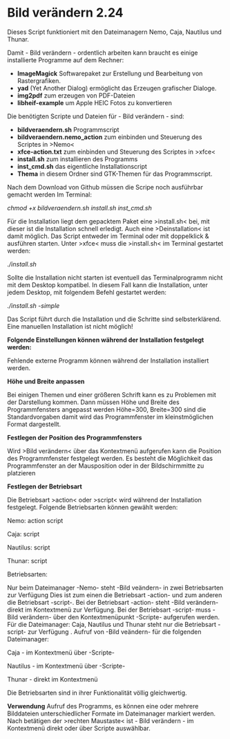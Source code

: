 # Bild verändern 2.24
Dieses Script funktioniert mit den Dateimanagern Nemo, Caja, Nautilus und Thunar.

Damit - Bild verändern - ordentlich arbeiten kann braucht es einige installierte Programme auf dem Rechner:
- **ImageMagick** Softwarepaket zur Erstellung und Bearbeitung von Rastergrafiken.
- **yad** (Yet Another Dialog) ermöglicht das Erzeugen grafischer Dialoge.
- **img2pdf** zum erzeugen von PDF-Dateien
- **libheif-example** um Apple HEIC Fotos zu konvertieren


Die benötigten Scripte und Dateien für - Bild verändern - sind:

- **bildveraendern.sh** Programmscript
- **bildveraendern.nemo_action** zum einbinden und Steuerung des Scriptes in >Nemo<
- **xfce-action.txt** zum einbinden und Steuerung des Scriptes in >xfce<
- **install.sh** zum installieren des Programms
- **inst_cmd.sh** das eigentliche Installationscript
- **Thema** in diesem Ordner sind GTK-Themen für das Programmscript.

Nach dem Download von Github müssen die Scripe noch ausführbar gemacht werden
Im Terminal:

_chmod +x bildveraendern.sh install.sh inst_cmd.sh_

Für die Installation liegt dem gepacktem Paket eine >install.sh< bei, mit dieser ist die Installation schnell erledigt.
Auch eine >Deinstallation< ist damit möglich.
Das Script entweder im Terminal oder mit doppelklick & ausführen starten.
Unter >xfce< muss die >install.sh< im Terminal gestartet werden:

_./install.sh_

Sollte die Installation nicht starten ist eventuell das Terminalprogramm nicht mit dem Desktop kompatibel.
In diesem Fall kann die Installation, unter jedem Desktop, mit folgendem Befehl gestartet werden:

_./install.sh -simple_

Das Script führt durch die Installation und die Schritte sind selbsterklärend.
Eine manuellen Installation ist nicht möglich!

**Folgende Einstellungen können während der Installation festgelegt werden:**

Fehlende externe Programm können während der Installation installiert werden.

**Höhe und Breite anpassen**

Bei einigen Themen und einer größeren Schrift kann es zu Problemen mit der Darstellung kommen. Dann müssen Höhe und Breite des Programmfensters angepasst werden
Höhe=300, Breite=300 sind die Standardvorgaben damit wird das Programmfenster im kleinstmöglichen Format dargestellt.

**Festlegen der Position des Programmfensters**

Wird >Bild verändern< über das Kontextmenü aufgerufen kann die Position des Programmfenster festgelegt werden.
Es besteht die Möglichkeit das Programmfenster an der Mausposition oder in der Bildschirmmitte zu platzieren

**Festlegen der Betriebsart**
 
Die Betriebsart >action< oder >script< wird während der Installation festgelegt. 
Folgende Betriebsarten können gewählt werden:

Nemo:		action		script

Caja:				    script

Nautilus:			    script

Thunar:			        script

Betriebsarten:

Nur beim Dateimanager -Nemo- steht -Bild veändern- in zwei Betriebsarten zur Verfügung
Dies ist zum einen die Betriebsart -action- und zum anderen die Betriebsart -script-.
Bei der Betriebsart -action- steht -Bild verändern- direkt im Kontextmenü  zur Verfügung. 
Bei der Betriebsart -script- muss -Bild verändern- über den Kontextmenüpunkt -Scripte- aufgerufen werden.
Für die Dateimanager: Caja, Nautilus und Thunar steht nur die Betriebsart -script-  zur Verfügung .
Aufruf von -Bild veändern- für die folgenden Dateimanager:

Caja - im Kontextmenü über -Scripte-

Nautilus - im Kontextmenü über -Scripte-

Thunar - direkt im Kontextmenü

Die Betriebsarten sind in ihrer Funktionalität völlig gleichwertig.

**Verwendung**
Aufruf des Programms, es können eine oder mehrere Bilddateien unterschiedlicher Formate im Dateimanager markiert werden. Nach betätigen der >rechten Maustaste< ist - Bild verändern - im Kontextmenü direkt oder über Scripte auswählbar.


